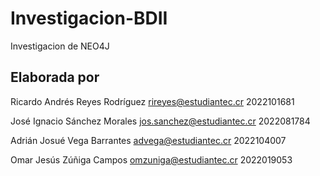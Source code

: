 # Investigacion-BDII
Investigacion de NEO4J

## Elaborada por 

Ricardo Andrés Reyes Rodríguez
rireyes@estudiantec.cr 
2022101681

José Ignacio Sánchez Morales
jos.sanchez@estudiantec.cr
2022081784

Adrián Josué Vega Barrantes
advega@estudiantec.cr
2022104007

Omar Jesús Zúñiga Campos 
omzuniga@estudiantec.cr
2022019053
